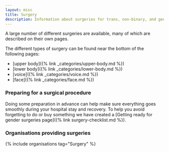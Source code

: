 ```yaml
---
layout: misc
title: Surgery
description: Information about surgeries for trans, non-binary, and gender non-conforming people
---
```


A large number of different surgeries are available, many of which are described on their own pages.

The different types of surgery can be found near the bottom of the following pages:

- [upper body]({% link _categories/upper-body.md %})
- [lower body]({% link _categories/lower-body.md %})
- [voice]({% link _categories/voice.md %})
- [face]({% link _categories/face.md %})

### Preparing for a surgical procedure

Doing some preparation in advance can help make sure everything goes smoothly during your hospital stay and recovery. To help you avoid forgetting to do or buy something we have created a [Getting ready for gender surgeries page]({% link surgery-checklist.md %}).

### Organisations providing surgeries

{% include organisations tag="Surgery" %}

